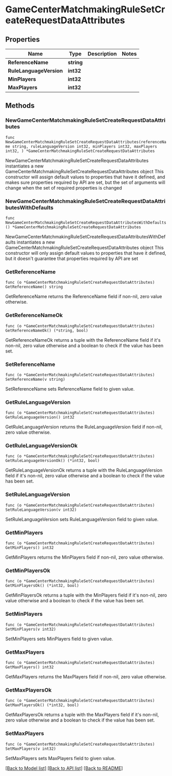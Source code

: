 # GameCenterMatchmakingRuleSetCreateRequestDataAttributes

## Properties

Name | Type | Description | Notes
------------ | ------------- | ------------- | -------------
**ReferenceName** | **string** |  | 
**RuleLanguageVersion** | **int32** |  | 
**MinPlayers** | **int32** |  | 
**MaxPlayers** | **int32** |  | 

## Methods

### NewGameCenterMatchmakingRuleSetCreateRequestDataAttributes

`func NewGameCenterMatchmakingRuleSetCreateRequestDataAttributes(referenceName string, ruleLanguageVersion int32, minPlayers int32, maxPlayers int32, ) *GameCenterMatchmakingRuleSetCreateRequestDataAttributes`

NewGameCenterMatchmakingRuleSetCreateRequestDataAttributes instantiates a new GameCenterMatchmakingRuleSetCreateRequestDataAttributes object
This constructor will assign default values to properties that have it defined,
and makes sure properties required by API are set, but the set of arguments
will change when the set of required properties is changed

### NewGameCenterMatchmakingRuleSetCreateRequestDataAttributesWithDefaults

`func NewGameCenterMatchmakingRuleSetCreateRequestDataAttributesWithDefaults() *GameCenterMatchmakingRuleSetCreateRequestDataAttributes`

NewGameCenterMatchmakingRuleSetCreateRequestDataAttributesWithDefaults instantiates a new GameCenterMatchmakingRuleSetCreateRequestDataAttributes object
This constructor will only assign default values to properties that have it defined,
but it doesn't guarantee that properties required by API are set

### GetReferenceName

`func (o *GameCenterMatchmakingRuleSetCreateRequestDataAttributes) GetReferenceName() string`

GetReferenceName returns the ReferenceName field if non-nil, zero value otherwise.

### GetReferenceNameOk

`func (o *GameCenterMatchmakingRuleSetCreateRequestDataAttributes) GetReferenceNameOk() (*string, bool)`

GetReferenceNameOk returns a tuple with the ReferenceName field if it's non-nil, zero value otherwise
and a boolean to check if the value has been set.

### SetReferenceName

`func (o *GameCenterMatchmakingRuleSetCreateRequestDataAttributes) SetReferenceName(v string)`

SetReferenceName sets ReferenceName field to given value.


### GetRuleLanguageVersion

`func (o *GameCenterMatchmakingRuleSetCreateRequestDataAttributes) GetRuleLanguageVersion() int32`

GetRuleLanguageVersion returns the RuleLanguageVersion field if non-nil, zero value otherwise.

### GetRuleLanguageVersionOk

`func (o *GameCenterMatchmakingRuleSetCreateRequestDataAttributes) GetRuleLanguageVersionOk() (*int32, bool)`

GetRuleLanguageVersionOk returns a tuple with the RuleLanguageVersion field if it's non-nil, zero value otherwise
and a boolean to check if the value has been set.

### SetRuleLanguageVersion

`func (o *GameCenterMatchmakingRuleSetCreateRequestDataAttributes) SetRuleLanguageVersion(v int32)`

SetRuleLanguageVersion sets RuleLanguageVersion field to given value.


### GetMinPlayers

`func (o *GameCenterMatchmakingRuleSetCreateRequestDataAttributes) GetMinPlayers() int32`

GetMinPlayers returns the MinPlayers field if non-nil, zero value otherwise.

### GetMinPlayersOk

`func (o *GameCenterMatchmakingRuleSetCreateRequestDataAttributes) GetMinPlayersOk() (*int32, bool)`

GetMinPlayersOk returns a tuple with the MinPlayers field if it's non-nil, zero value otherwise
and a boolean to check if the value has been set.

### SetMinPlayers

`func (o *GameCenterMatchmakingRuleSetCreateRequestDataAttributes) SetMinPlayers(v int32)`

SetMinPlayers sets MinPlayers field to given value.


### GetMaxPlayers

`func (o *GameCenterMatchmakingRuleSetCreateRequestDataAttributes) GetMaxPlayers() int32`

GetMaxPlayers returns the MaxPlayers field if non-nil, zero value otherwise.

### GetMaxPlayersOk

`func (o *GameCenterMatchmakingRuleSetCreateRequestDataAttributes) GetMaxPlayersOk() (*int32, bool)`

GetMaxPlayersOk returns a tuple with the MaxPlayers field if it's non-nil, zero value otherwise
and a boolean to check if the value has been set.

### SetMaxPlayers

`func (o *GameCenterMatchmakingRuleSetCreateRequestDataAttributes) SetMaxPlayers(v int32)`

SetMaxPlayers sets MaxPlayers field to given value.



[[Back to Model list]](../README.md#documentation-for-models) [[Back to API list]](../README.md#documentation-for-api-endpoints) [[Back to README]](../README.md)


